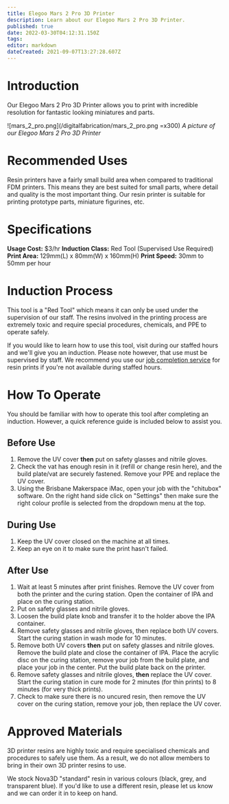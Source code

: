 ```yaml
---
title: Elegoo Mars 2 Pro 3D Printer
description: Learn about our Elegoo Mars 2 Pro 3D Printer.
published: true
date: 2022-03-30T04:12:31.150Z
tags: 
editor: markdown
dateCreated: 2021-09-07T13:27:28.607Z
---
```


# Introduction
Our Elegoo Mars 2 Pro 3D Printer allows you to print with incredible resolution for fantastic looking miniatures and parts.

![mars_2_pro.png](/digitalfabrication/mars_2_pro.png =x300)
*A picture of our Elegoo Mars 2 Pro 3D Printer*

# Recommended Uses
Resin printers have a fairly small build area when compared to traditional FDM printers. This means they are best suited for small parts, where detail and quality is the most important thing. Our resin printer is suitable for printing prototype parts, miniature figurines, etc.

# Specifications
**Usage Cost:** $3/hr
**Induction Class:** Red Tool (Supervised Use Required)
**Print Area:** 129mm(L) x 80mm(W) x 160mm(H)
**Print Speed:** 30mm to 50mm per hour

# Induction Process
This tool is a "Red Tool" which means it can only be used under the supervision of our staff. The resins involved in the printing process are extremely toxic and require special procedures, chemicals, and PPE to operate safely.

If you would like to learn how to use this tool, visit during our staffed hours and we'll give you an induction. Please note however, that use must be supervised by staff. We recommend you use our [job completion service](/services/job-completion) for resin prints if you're not available during staffed hours.

# How To Operate
You should be familiar with how to operate this tool after completing an induction. However, a quick reference guide is included below to assist you.

## Before Use
1. Remove the UV cover **then** put on safety glasses and nitrile gloves.
2. Check the vat has enough resin in it (refill or change resin here), and the build plate/vat are securely fastened. Remove your PPE and replace the UV cover.
2. Using the Brisbane Makerspace iMac, open your job with the "chitubox" software. On the right hand side click on "Settings" then make sure the right colour profile is selected from the dropdown menu at the top.

## During Use
1. Keep the UV cover closed on the machine at all times.
2. Keep an eye on it to make sure the print hasn't failed.

## After Use
1. Wait at least 5 minutes after print finishes. Remove the UV cover from both the printer and the curing station. Open the container of IPA and place on the curing station.
2. Put on safety glasses and nitrile gloves.
3. Loosen the build plate knob and transfer it to the holder above the IPA container.
4. Remove safety glasses and nitrile gloves, then replace both UV covers. Start the curing station in wash mode for 10 minutes.
5. Remove both UV covers **then** put on safety glasses and nitrile gloves. Remove the build plate and close the container of IPA. Place the acrylic disc on the curing station, remove your job from the build plate, and place your job in the center. Put the build plate back on the printer.
6. Remove safety glasses and nitrile gloves, **then** replace the UV cover. Start the curing station in cure mode for 2 minutes (for thin prints) to 8 minutes (for very thick prints).
7. Check to make sure there is no uncured resin, then remove the UV cover on the curing station, remove your job, then replace the UV cover.

# Approved Materials
3D printer resins are highly toxic and require specialised chemicals and procedures to safely use them. As a result, we do not allow members to bring in their own 3D printer resins to use.

We stock Nova3D "standard" resin in various colours (black, grey, and transparent blue). If you'd like to use a different resin, please let us know and we can order it in to keep on hand.